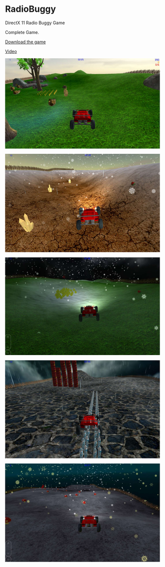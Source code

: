 # RadioBuggy
DirectX 11 Radio Buggy Game 

Complete Game.

[Download the game](https://www.microsoft.com/store/apps/9NBLGGH5FTNJ)
	
[Video](https://www.youtube.com/watch?v=lE2tqHYICaY&list=UUGuj1HCnhu_gp2a4pl8qB1g&index=57)
	
![Screenshot](ReleaseArt/ss1.jpg)
  
![Screenshot](ReleaseArt/ss2.jpg)

![Screenshot](ReleaseArt/ss3.jpg)

![Screenshot](ReleaseArt/ss4.jpg)

![Screenshot](ReleaseArt/ss5.jpg)


